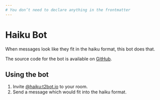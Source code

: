 ```yaml
---
# You don’t need to declare anything in the frontmatter
---
```


# Haiku Bot

When messages look like they fit in the haiku format, this bot does that.

The source code for the bot is available on [GitHub](https://github.com/turt2live/matrix-haiku-bot).


## Using the bot

1. Invite [@haiku:t2bot.io](https://matrix.to/#/@haiku:t2bot.io) to your room.
2. Send a message which would fit into the haiku format.
